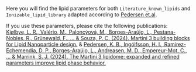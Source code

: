 Here you will find the lipid parameters for both `Literature_known_lipids` and `Ionizable_lipid_library` adapted according to [Pedersen et.al](https://doi.org/10.26434/chemrxiv-2024-8bjrr).

If you use these parameters, please cite the following publications:  
[Kjølbye, L. R., Valério, M., Paloncýová, M., Borges-Araújo, L., Pestana-Nobles, R., Grünewald, F., ... & Souza, P. C. (2024). Martini 3 building blocks for Lipid Nanoparticle design.](https://doi.org/10.26434/chemrxiv-2024-bf4n8)
&
[Pedersen, K. B., Ingólfsson, H. I., Ramirez-Echemendia, D. P., Borges-Araújo, L., Andreasen, M. D., Empereur-Mot, C., ... & Marrink, S. J. (2024). The Martini 3 lipidome: expanded and refined parameters improve lipid phase behavior.](https://doi.org/10.26434/chemrxiv-2024-8bjrr)
